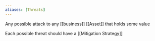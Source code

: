 ```yaml
---
aliases: [Threats]
---
```


Any possible attack to any [[business]] [[Asset]] that holds some value

Each possible threat should have a [[Mitigation Strategy]]